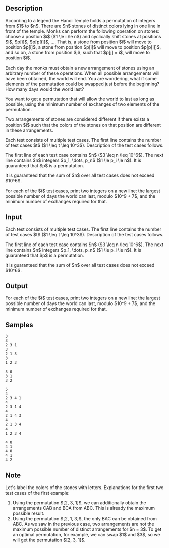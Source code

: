 ## Description

<div><p>According to a legend the Hanoi Temple holds a permutation of integers from $1$ to $n$. There are $n$ stones of distinct colors lying in one line in front of the temple. Monks can perform the following operation on stones: choose a position $i$ ($1 \le i \le n$) and cyclically shift stones at positions $i$, $p[i]$, $p[p[i]]$, .... That is, a stone from position $i$ will move to position $p[i]$, a stone from position $p[i]$ will move to position $p[p[i]]$, and so on, a stone from position $j$, such that $p[j] = i$, will move to position $i$.</p><p>Each day the monks must obtain a new arrangement of stones using an arbitrary number of these operations. When all possible arrangements will have been obtained, the world will end. You are wondering, what if some elements of the permutation could be swapped just before the beginning? How many days would the world last?</p><p>You want to get a permutation that will allow the world to last as long as possible, using the minimum number of exchanges of two elements of the permutation.</p><p>Two arrangements of stones are considered different if there exists a position $i$ such that the colors of the stones on that position are different in these arrangements.</p></div><div class="input-specification"><p>Each test consists of multiple test cases. The first line contains the number of test cases $t$ ($1 \leq t \leq 10^3$). Description of the test cases follows.</p><p>The first line of each test case contains $n$ ($3 \leq n \leq 10^6$). The next line contains $n$ integers $p_1, \dots, p_n$ ($1 \le p_i \le n$). It is guaranteed that $p$ is a permutation.</p><p>It is guaranteed that the sum of $n$ over all test cases does not exceed $10^6$. </p></div><div class="output-specification"><p>For each of the $t$ test cases, print two integers on a new line: the largest possible number of days the world can last, modulo $10^9 + 7$, and the minimum number of exchanges required for that.</p></div>

## Input

<p>Each test consists of multiple test cases. The first line contains the number of test cases $t$ ($1 \leq t \leq 10^3$). Description of the test cases follows.</p><p>The first line of each test case contains $n$ ($3 \leq n \leq 10^6$). The next line contains $n$ integers $p_1, \dots, p_n$ ($1 \le p_i \le n$). It is guaranteed that $p$ is a permutation.</p><p>It is guaranteed that the sum of $n$ over all test cases does not exceed $10^6$. </p>

## Output

<p>For each of the $t$ test cases, print two integers on a new line: the largest possible number of days the world can last, modulo $10^9 + 7$, and the minimum number of exchanges required for that.</p>

## Samples

```input1
3
3
2 3 1
3
2 1 3
3
1 2 3
```

```output1
3 0
3 1
3 2
```






```input2
5
4
2 3 4 1
4
2 3 1 4
4
2 1 4 3
4
2 1 3 4
4
1 2 3 4
```

```output2
4 0
4 1
4 0
4 1
4 2
```




## Note

<p>Let's label the colors of the stones with letters. Explanations for the first two test cases of the first example: </p><ol> <li> Using the permutation $[2, 3, 1]$, we can additionally obtain the arrangements <span class="tex-font-style-tt">CAB</span> and <span class="tex-font-style-tt">BCA</span> from <span class="tex-font-style-tt">ABC</span>. This is already the maximum possible result. </li><li> Using the permutation $[2, 1, 3]$, the only <span class="tex-font-style-tt">BAC</span> can be obtained from <span class="tex-font-style-tt">ABC</span>. As we saw in the previous case, two arrangements are not the maximum possible number of distinct arrangements for $n = 3$. To get an optimal permutation, for example, we can swap $1$ and $3$, so we will get the permutation $[2, 3, 1]$. </li></ol>
